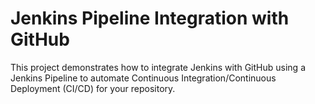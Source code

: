 # Jenkins Pipeline Integration with GitHub   

This project demonstrates how to integrate Jenkins with GitHub using a Jenkins Pipeline to automate Continuous Integration/Continuous Deployment (CI/CD) for your repository.   
